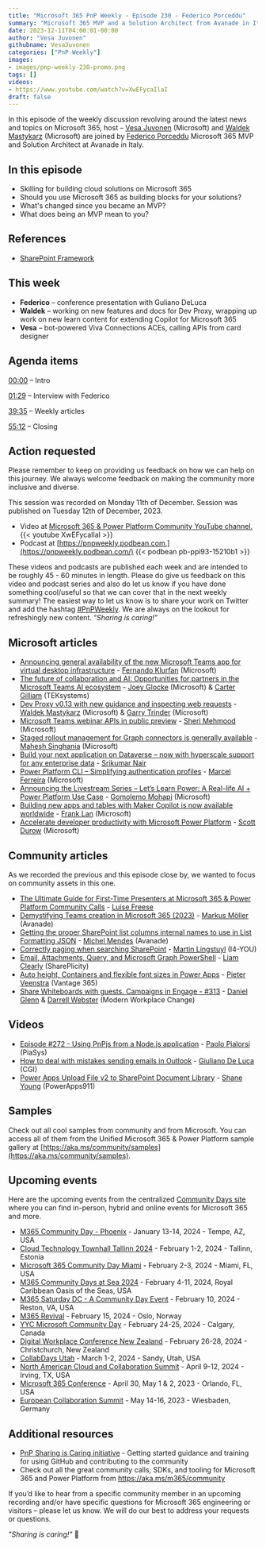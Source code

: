 ```yaml
---
title: "Microsoft 365 PnP Weekly - Episode 230 - Federico Porceddu"
summary: "Microsoft 365 MVP and a Solution Architect from Avanade in Italy - Federico Porceddu joins Microsoft’s Vesa Juvonen and Waldek Mastykarz in a discussion on her career path and community involvement."
date: 2023-12-11T04:00:01-00:00
author: "Vesa Juvonen"
githubname: VesaJuvonen
categories: ["PnP Weekly"]
images:
- images/pnp-weekly-230-promo.png
tags: []
videos:
- https://www.youtube.com/watch?v=XwEFycaIlaI
draft: false
---
```


In this episode of the weekly discussion revolving around the latest news and topics on Microsoft 365, host – [Vesa Juvonen](http://twitter.com/vesajuvonen) (Microsoft) and [Waldek Mastykarz](http://twitter.com/waldekm) (Microsoft) are joined by [Federico Porceddu](https://www.linkedin.com/in/federicoporceddu/) Microsoft 365 MVP and Solution Architect at Avanade in Italy.


## In this episode

- Skilling for building cloud solutions on Microsoft 365
- Should you use Microsoft 365 as building blocks for your solutions?
- What's changed since you became an MVP?
- What does being an MVP mean to you?

## References

- [SharePoint Framework](https://aka.ms/spfx/)

## This week

- **Federico** – conference presentation with Guliano DeLuca
- **Waldek** – working on new features and docs for Dev Proxy, wrapping up work on new learn content for extending Copilot for Microsoft 365
- **Vesa** – bot-powered Viva Connections ACEs, calling APIs from card designer


## Agenda items

[00:00](https://www.youtube.com/watch?v=XwEFycaIlaI&t=0s) – Intro

[01:29](https://www.youtube.com/watch?v=XwEFycaIlaI&t=89s) – Interview with Federico

[39:35](https://www.youtube.com/watch?v=XwEFycaIlaI&t=2375s) – Weekly articles

[55:12](https://www.youtube.com/watch?v=XwEFycaIlaI&t=3312s) – Closing

## Action requested

Please remember to keep on providing us feedback on how we can help on this journey. We always welcome feedback on making the community more inclusive and diverse.

This session was recorded on Monday 11th of December. Session was published on Tuesday 12th of December, 2023.

*   Video at [Microsoft 365 & Power Platform Community YouTube channel.](https://aka.ms/m365pnp-videos)
    {{< youtube XwEFycaIlaI >}}
*   Podcast at [https://pnpweekly.podbean.com.](https://pnpweekly.podbean.com/)
    {{< podbean pb-ppi93-15210b1 >}}

These videos and podcasts are published each week and are intended to be roughly 45 - 60 minutes in length.  Please do give us feedback on this video and podcast series and also do let us know if you have done something cool/useful so that we can cover that in the next weekly summary! The easiest way to let us know is to share your work on Twitter and add the hashtag [#PnPWeekly](https://twitter.com/search?q=%23pnpweekly). We are always on the lookout for refreshingly new content. “_Sharing is caring!”_ 

## Microsoft articles

* [Announcing general availability of the new Microsoft Teams app for virtual desktop infrastructure](https://techcommunity.microsoft.com/t5/microsoft-teams-blog/announcing-general-availability-of-the-new-microsoft-teams-app/ba-p/4000093) - [Fernando Klurfan](https://www.linkedin.com/in/fernando-klurfan-a10b581/) (Microsoft)
* [The future of collaboration and AI: Opportunities for partners in the Microsoft Teams AI ecosystem](https://devblogs.microsoft.com/microsoft365dev/the-future-of-collaboration-and-ai-opportunities-for-partners-in-the-microsoft-teams-ai-ecosystem/) - [Joey Glocke](https://www.linkedin.com/in/josephglocke/) (Microsoft) & [Carter Gilliam](https://www.linkedin.com/in/r-carter-gilliam/) (TEKsystems)
* [Dev Proxy v0.13 with new guidance and inspecting web requests](https://devblogs.microsoft.com/microsoft365dev/dev-proxy-v0-13-with-new-guidance-and-inspecting-web-requests/) - [Waldek Mastykarz](https://www.linkedin.com/in/waldekmastykarz/) (Microsoft) & [Garry Trinder](https://www.linkedin.com/in/garry-trinder/) (Microsoft)
* [Microsoft Teams webinar APIs in public preview](https://devblogs.microsoft.com/microsoft365dev/microsoft-teams-webinar-apis-in-public-preview/) - [Sheri Mehmood](https://www.linkedin.com/in/sherimehmood/) (Microsoft)
* [Staged rollout management for Graph connectors is generally available](https://techcommunity.microsoft.com/t5/microsoft-search-blog/staged-rollout-management-for-graph-connectors-is-generally/ba-p/3998367) - [Mahesh Singhania](https://www.linkedin.com/in/maheshsinghania/) (Microsoft)
* [Build your next application on Dataverse – now with hyperscale support for any enterprise data](https://devblogs.microsoft.com/powerplatform/build-your-next-application-on-dataverse-now-with-hyperscale-support-for-any-enterprise-data/) - [Srikumar Nair](https://www.linkedin.com/in/srikumarknair/)
* [Power Platform CLI – Simplifying authentication profiles](https://devblogs.microsoft.com/powerplatform/power-platform-cli-simplifying-authentication-profiles/) - [Marcel Ferreira](https://www.linkedin.com/in/marcelbf/) (Microsoft)
* [Announcing the Livestream Series – Let’s Learn Power: A Real-life AI + Power Platform Use Case](https://devblogs.microsoft.com/powerplatform/announcing-the-lets-learn-power-a-real-life-ai-power-platform-use-case-livestream/) - [Gomolemo Mohapi](https://www.linkedin.com/in/gomomohapi/) (Microsoft)
* [Building new apps and tables with Maker Copilot is now available worldwide](https://powerapps.microsoft.com/en-us/blog/build-apps-through-conversation-copilot-capability-now-available-worldwide/) - [Frank Lan](https://www.linkedin.com/in/frankwlan/) (Microsoft)
* [Accelerate developer productivity with Microsoft Power Platform](https://powerapps.microsoft.com/en-us/blog/accelerate-developer-productivity-with-microsoft-power-platform/) - [Scott Durow](https://www.linkedin.com/in/scottdurow/) (Microsoft)

## Community articles

As we recorded the previous and this episode close by, we wanted to focus on community assets in this one.

* [The Ultimate Guide for First-Time Presenters at Microsoft 365 & Power Platform Community Calls](https://pnp.github.io/blog/post/guide-to-demo-in-a-community-call/) - [Luise Freese](https://www.linkedin.com/in/luisefreese/)
* [Demystifying Teams creation in Microsoft 365 (2023)](https://mmsharepoint.wordpress.com/2023/12/09/demystifying-teams-creation-in-microsoft-365-2023/) - [Markus Möller](https://www.linkedin.com/in/markus-moeller-25b72821/) (Avanade)
* [Getting the proper SharePoint list columns internal names to use in List Formatting JSON](https://michelcarlo.com/2023/11/04/getting-the-proper-sharepoint-list-columns-internal-names-to-use-in-list-formatting-json/) - [Michel Mendes](https://www.linkedin.com/in/michelcarlo/) (Avanade)
* [Correctly paging when searching SharePoint](https://www.blimped.nl/correctly-paging-when-searching-sharepoint/) - [Martin Lingstuyl](https://www.linkedin.com/in/martinlingstuyl/) (I4-YOU)
* [Email, Attachments, Query, and Microsoft Graph PowerShell](https://helloitsliam.com/2023/12/07/email-attachments-query-and-microsoft-graph-powershell/) - [Liam Clearly](https://www.linkedin.com/in/liamcleary/) (SharePlicity)
* [Auto height, Containers and flexible font sizes in Power Apps](https://sharepains.com/2023/12/05/auto-height-containers-font-sizes/#) - [Pieter Veenstra](https://www.linkedin.com/in/pieterveenstra/) (Vantage 365)
* [Share Whiteboards with guests. Campaigns in Engage - #313](https://www.messagecentershow.com/e/share-whiteboards-with-guests-campaigns-in-engage-313/) - [Daniel Glenn](https://www.linkedin.com/in/danielglenn/) & [Darrell Webster](https://www.linkedin.com/in/darrellwebster/) (Modern Workplace Change)

## Videos

* [Episode #272 - Using PnPjs from a Node.js application](https://www.youtube.com/watch?v=TFeI-yMfg0w) - [Paolo Pialorsi](https://www.linkedin.com/in/paolopialorsi/) (PiaSys)
* [How to deal with mistakes sending emails in Outlook](https://www.youtube.com/watch?v=WBcQ1WVO6DY) - [Giuliano De Luca](https://www.linkedin.com/in/delucagiuliano/) (CGI)
* [Power Apps Upload File v2 to SharePoint Document Library](https://www.youtube.com/watch?v=cjcDH7_v6cE) - [Shane Young](https://www.linkedin.com/in/cincyshane/) (PowerApps911)

## Samples

Check out all cool samples from community and from Microsoft. You can access all of them from the Unified Microsoft 365 & Power Platform sample gallery at [https://aka.ms/community/samples](https://aka.ms/community/samples). 

## Upcoming events

Here are the upcoming events from the centralized [Community Days site](https://communitydays.org/events?when=upcoming) where you can find in-person, hybrid and online events for Microsoft 365 and more.

* [M365 Community Day - Phoenix](https://www.communitydays.org/event/2024-01-13/m365-community-day-phoenix) - January 13-14, 2024 - Tempe, AZ, USA
* [Cloud Technology Townhall Tallinn 2024](https://www.communitydays.org/event/2024-02-01/cloud-technology-townhall-tallinn-2024) - February 1-2, 2024 - Tallinn, Estonia
* [Microsoft 365 Community Day Miami](https://www.communitydays.org/event/2024-02-02/microsoft-365-community-day-miami) - February 2-3, 2024 - Miami, FL, USA
* [M365 Community Days at Sea 2024](https://www.communitydays.org/event/2024-02-04/m365-community-days-at-sea-2024) - February 4-11, 2024, Royal Caribbean Oasis of the Seas, USA
* [M365 Saturday DC - A Community Day Event](https://www.communitydays.org/event/2024-02-10/m365-saturday-dc-a-community-day-event) - February 10, 2024 - Reston, VA, USA
* [M365 Revival](https://www.communitydays.org/event/2024-02-15/m365-revival) - February 15, 2024 - Oslo, Norway
* [YYC Microsoft Community Day](https://www.communitydays.org/event/2024-02-24/yyc-microsoft-community-day) - February 24-25, 2024 - Calgary, Canada
* [Digital Workplace Conference New Zealand](https://www.communitydays.org/event/2024-02-27/digital-workplace-conference-new-zealand) - February 26-28, 2024 - Christchurch, New Zealand
* [CollabDays Utah](https://www.communitydays.org/event/2024-03-01/collabdays-utah) - March 1-2, 2024 - Sandy, Utah, USA
* [North American Cloud and Collaboration Summit](https://www.communitydays.org/event/2024-04-09/north-american-cloud-and-collaboration-summit) - April 9-12, 2024 - Irving, TX, USA
* [Microsoft 365 Conference](https://m365conf.com/#!/) - April 30, May 1 & 2, 2023 - Orlando, FL, USA
* [European Collaboration Summit](https://collabsummit.eu/) - May 14-16, 2023 - Wiesbaden, Germany

## Additional resources

* [PnP Sharing is Caring initiative](https://aka.ms/sharing-is-caring) - Getting started guidance and training for using GitHub and contributing to the community
* Check out all the great community calls, SDKs, and tooling for Microsoft 365 and Power Platform from <https://aka.ms/m365/community>

If you’d like to hear from a specific community member in an upcoming recording and/or have specific questions for Microsoft 365 engineering or visitors – please let us know. We will do our best to address your requests or questions.

_"Sharing is caring!"_ 🧡

